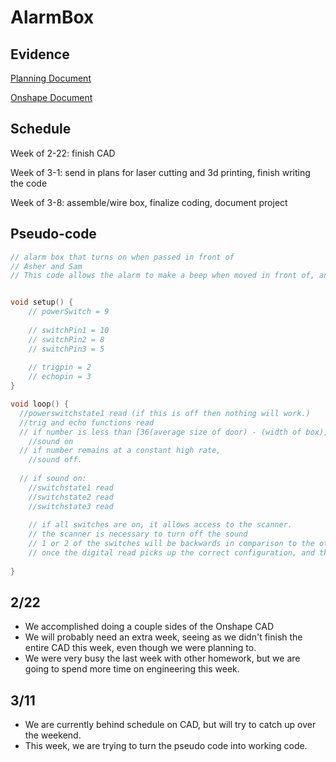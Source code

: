 # AlarmBox

## Evidence
[Planning Document](https://docs.google.com/document/d/11-2wF_9yJS5I0nBnbIoVSM57Gn8QsEdFmUylcHFtpr0/edit)

[Onshape Document](https://cvilleschools.onshape.com/documents/62b61c312d311374f7377d1f/w/2b701c59b07ab7046ca70730/e/031eb83c64f35727659cf31c)

## Schedule

Week of 2-22: finish CAD

Week of 3-1: send in plans for laser cutting and 3d printing, finish writing the code

Week of 3-8: assemble/wire box, finalize coding, document project


## Pseudo-code

```C++
// alarm box that turns on when passed in front of
// Asher and Sam
// This code allows the alarm to make a beep when moved in front of, and turned off when 3 switches are correctly oriented, and a fingerprint scanner is held.


void setup() {
    // powerSwitch = 9
    
    // switchPin1 = 10
    // switchPin2 = 8
    // switchPin3 = 5
    
    // trigpin = 2
    // echopin = 3
}

void loop() {
  //powerswitchstate1 read (if this is off then nothing will work.)
  //trig and echo functions read
  // if number is less than [36(average size of door) - (width of box)]
    //sound on
  // if number remains at a constant high rate, 
    //sound off.
  
  // if sound on:
    //switchstate1 read
    //switchstate2 read
    //switchstate3 read
  
    // if all switches are on, it allows access to the scanner.
    // the scanner is necessary to turn off the sound
    // 1 or 2 of the switches will be backwards in comparison to the others, so you have to remember which way to flip all 3.
    // once the digital read picks up the correct configuration, and the fingerprint scanner is held, the sound goes off, and has a 1 minute cooldown before it can turn on again.
    
}


```
## 2/22
* We accomplished doing a couple sides of the Onshape CAD
* We will probably need an extra week, seeing as we didn't finish the entire CAD this week, even though we were planning to.
* We were very busy the last week with other homework, but we are going to spend more time on engineering this week.

## 3/11
* We are currently behind schedule on CAD, but will try to catch up over the weekend. 
* This week, we are trying to turn the pseudo code into working code. 
